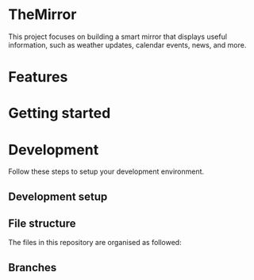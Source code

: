 # TheMirror
This project focuses on building a smart mirror that displays useful information, such as weather updates, calendar events, news, and more.

# Features

# Getting started

# Development
Follow these steps to setup your development environment.

## Development setup

## File structure
The files in this repository are organised as followed:

## Branches
